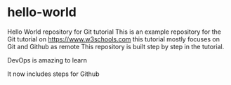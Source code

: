 # hello-world
Hello World repository for Git tutorial
This is an example repository for the Git tutorial on https://www.w3schools.com
this tutorial mostly focuses on Git and Github as remote 
This repository is built step by step in the tutorial.

DevOps is amazing to learn

It now includes steps for Github
